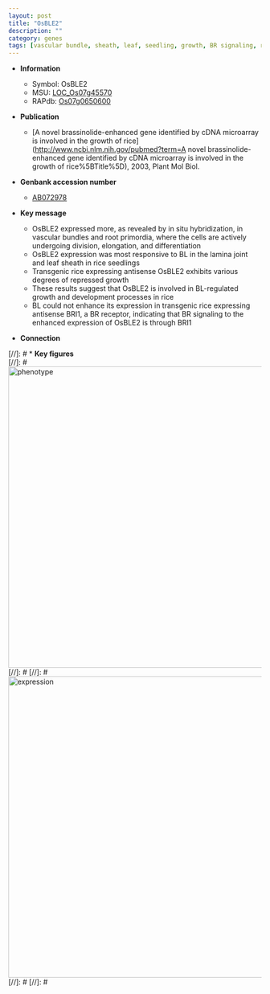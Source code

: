 ```yaml
---
layout: post
title: "OsBLE2"
description: ""
category: genes
tags: [vascular bundle, sheath, leaf, seedling, growth, BR signaling, root, lamina,  BR ]
---
```


* **Information**  
    + Symbol: OsBLE2  
    + MSU: [LOC_Os07g45570](http://rice.plantbiology.msu.edu/cgi-bin/ORF_infopage.cgi?orf=LOC_Os07g45570)  
    + RAPdb: [Os07g0650600](http://rapdb.dna.affrc.go.jp/viewer/gbrowse_details/irgsp1?name=Os07g0650600)  

* **Publication**  
    + [A novel brassinolide-enhanced gene identified by cDNA microarray is involved in the growth of rice](http://www.ncbi.nlm.nih.gov/pubmed?term=A novel brassinolide-enhanced gene identified by cDNA microarray is involved in the growth of rice%5BTitle%5D), 2003, Plant Mol Biol.

* **Genbank accession number**  
    + [AB072978](http://www.ncbi.nlm.nih.gov/nuccore/AB072978)

* **Key message**  
    + OsBLE2 expressed more, as revealed by in situ hybridization, in vascular bundles and root primordia, where the cells are actively undergoing division, elongation, and differentiation
    + OsBLE2 expression was most responsive to BL in the lamina joint and leaf sheath in rice seedlings
    + Transgenic rice expressing antisense OsBLE2 exhibits various degrees of repressed growth
    + These results suggest that OsBLE2 is involved in BL-regulated growth and development processes in rice
    + BL could not enhance its expression in transgenic rice expressing antisense BRI1, a BR receptor, indicating that BR signaling to the enhanced expression of OsBLE2 is through BRI1

* **Connection**  

[//]: # * **Key figures**  
[//]: # <img src="http://funRiceGenes.github.io/images/OsBLE2.pheno.png" alt="phenotype"  style="width: 600px;"/>
[//]: # 
[//]: # <img src="http://funRiceGenes.github.io/images/OsBLE2.exp.png" alt="expression"  style="width: 600px;"/>
[//]: # 
[//]: # 
